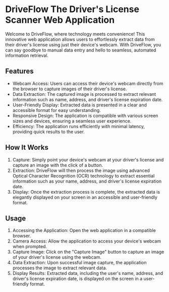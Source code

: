 # DriveFlow The Driver's License Scanner Web Application

Welcome to DriveFlow, where technology meets convenience! This innovative web application allows users to effortlessly extract data from their driver's license using just their device's webcam. With DriveFlow, you can say goodbye to manual data entry and hello to seamless, automated information retrieval.

## Features
- Webcam Access: Users can access their device's webcam directly from the browser to capture images of their driver's license.
- Data Extraction: The captured image is processed to extract relevant information such as name, address, and driver's license expiration date.
- User-Friendly Display: Extracted data is presented in a clear and accessible format for easy understanding.
- Responsive Design: The application is compatible with various screen sizes and devices, ensuring a seamless user experience.
- Efficiency: The application runs efficiently with minimal latency, providing quick results to the user.


## How It Works
1. Capture: Simply point your device's webcam at your driver's license and capture an image with the click of a button.
2. Extraction: DriveFlow will then process the image using advanced Optical Character Recognition (OCR) technology to extract essential information such as your name, address, and driver's license expiration date.
3. Display: Once the extraction process is complete, the extracted data is elegantly displayed on your screen in an accessible and user-friendly format.

## Usage
1. Accessing the Application: Open the web application in a compatible browser.
2. Camera Access: Allow the application to access your device's webcam when prompted.
3. Capture Image: Click on the "Capture Image" button to capture an image of your driver's license using the webcam.
4. Data Extraction: Upon successful image capture, the application processes the image to extract relevant data.
5. Display Results: Extracted data, including the user's name, address, and driver's license expiration date, is displayed on the screen in a user-friendly format.